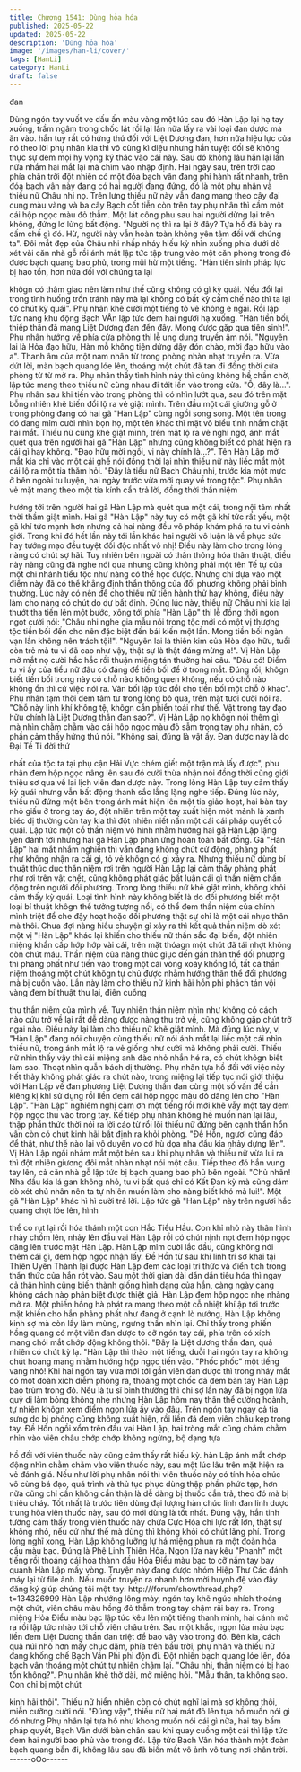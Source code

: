 ```yaml
---
title: Chương 1541: Dùng hỏa hóa
published: 2025-05-22
updated: 2025-05-22
description: 'Dùng hỏa hóa'
image: '/images/han-li/cover/'
tags: [HanLi]
category: HanLi
draft: false
---
```


đan

Dùng ngón tay vuốt ve dấu ấn màu vàng một lúc sau đó Hàn Lập
lại hạ tay xuống, trầm ngâm trong chốc lát rồi lại lần nữa lấy ra vài
loại đan dược mà ăn vào.
hắn tuy rất có hứng thú đối với Liệt Dương đan, hơn nữa hiệu lực
của nó theo lời phụ nhân kia thì vô cùng kì diệu nhưng hắn tuyệt
đối sẽ không thực sự đem mọi hy vọng ký thác vào cái này.
Sau đó không lâu hắn lại lần nữa nhắm hai mắt lại mà chìm vào
nhập định.
Hai ngày sau, trên trời cao phía chân trời đột nhiên có một đóa
bạch vân đang phi hành rất nhanh, trên đóa bạch vân này đang
có hai người đang đứng, đó là một phụ nhân và thiếu nữ Châu
nhi nọ.
Trên lưng thiếu nữ này vẫn đang mang theo cây đại cung màu
vàng và ba cây Bạch cốt tiễn còn trên tay phụ nhân thì cầm một
cái hộp ngọc màu đỏ thẫm.
Một lát công phu sau hai người dừng lại trên không, đứng lơ lửng
bất động.
"Người nọ thì ra lại ở đây? Tựa hồ đã bày ra cấm chế gì đó. Hừ,
người này vẫn hoàn toàn không yên tâm đối với chúng ta". Đôi
mắt đẹp của Châu nhi nhấp nháy hiếu kỳ nhìn xuống phía dưới
dò xét vài căn nhà gỗ rồi ánh mắt lập tức tập trung vào một căn
phòng trong đó được bạch quang bao phủ, trong mũi hừ một
tiếng.
"Hàn tiên sinh pháp lực bị hao tổn, hơn nữa đối với chúng ta lại

khôgn có thâm giao nên làm như thế cũng không có gì kỳ quái.
Nếu đổi lại trong tình huống trốn tránh này mà lại không có bất kỳ
cấm chế nào thì ta lại có chút kỳ quái". Phụ nhân khẽ cười một
tiếng tỏ vẻ không e ngại.
Rồi lập tức nàng khu động Bạch VÂn lập tức đem hai người hạ
xuống.
"Hàn tiền bối, thiếp thân đã mang Liệt Dương đan đến đây. Mong
được gặp qua tiên sinh!". Phụ nhân hướng về phía cửa phòng thi
lễ ung dung truyền âm nói.
"Nguyên lai là Hỏa đạo hữu, Hàn mỗ không tiện dứng dậy đón
chào, mời đạo hữu vào a". Thanh âm của một nam nhân từ trong
phòng nhàn nhạt truyền ra.
Vừa dứt lời, màn bạch quang lóe lên, thoáng một chút đã tan đi
đồng thời cửa phòng từ từ mở ra. Phụ nhân thấy tình hình này thì
cũng không hề chần chờ, lập tức mang theo thiếu nữ cùng nhau
đi tớit iến vào trong cửa.
"Ồ, đây là...". Phụ nhân sau khi tiến vào trong phòng thì có nhìn
lướt qua, sau đó trên mặt bỗng nhiên khẽ biến đổi lộ ra vẻ giật
mình.
Trên đầu một cái giường gỗ ở trong phòng đang có hai gã "Hàn
Lập" cùng ngồi song song. Một tên trong đó đang mỉm cười nhìn
bọn họ, một tên khác thì mặt vô biểu tình nhắm chặt hai mắt.
Thiếu nữ cũng khẽ giật mình, trên mặt lộ ra vẻ nghi ngờ, ánh mắt
quét qua trên người hai gã "Hàn Lập" nhưng cũng không biết có
phát hiện ra cái gì hay không.
"Đạo hữu mời ngồi, vị này chính là...?". Tên Hàn Lập mở mắt kia
chỉ vào một cái ghế nói đồng thời lại nhìn thiếu nữ này liếc mắt
một cái lộ ra một tia thăm hỏi.
"Đây là tiểu nữ Bạch Châu nhi, trước kia một mực ở bên ngoài tu
luyện, hai ngày trước vừa mới quay về trong tộc". Phụ nhân vẻ
mặt mang theo một tia kính cẩn trả lời, đồng thời thần niệm

hướng tới trên người hai gã Hàn Lập mà quét qua một cái, trong
nội tâm nhất thời thầm giật mình.
Hai gã "Hàn Lập" này tuy có một gã khí tức rất yếu, một gã khí
tức mạnh hơn nhưng cả hai nàng đều vô pháp khám phá ra tu vi
cảnh giới. Trong khi đó hết lần này tới lần khác hai người vô luận
là về phục sức hay tướng mạo đều tuyệt đối độc nhất vô nhị!
Điều này làm cho trong lòng nàng có chút sợ hãi.
Tuy nhiên bên ngoài có thần thông hóa thân thuật, điều này nàng
cũng đã nghe nói qua nhưng cũng không phải một tên Tế tự của
một chi nhánh tiểu tộc như nàng có thể học được. Nhưng chỉ dựa
vào một điểm này đã có thể khẳng định thần thông của đối
phương không phải bình thường. Lúc này có nên để cho thiếu nữ
tiến hành thử hay không, điều này làm cho nàng có chút do dự
bất định.
Đúng lúc này, thiếu nữ Châu nhi kia lại thướt tha tiến lên một
bước, xông tới phía "Hàn Lập" thi lễ đồng thời ngon ngọt cười nói:
"Châu nhi nghe gia mẫu nói trong tộc mới có một vị thượng tộc
tiền bối đến cho nên đặc biệt đến bái kiến một lần. Mong tiền bối
ngàn vạn lần không nên trách tội!".
"Nguyên lai là thiên kim của Hòa đạo hữu, tuổi còn trẻ mà tu vi đã
cao như vậy, thật sự là thật đáng mừng a!". Vị Hàn Lập mở mắt
nọ cười hắc hắc rồi thuận miệng tán thưởng hai câu.
"Đâu có! Điểm tu vi ấy của tiểu nữ đâu có đáng để tiền bối để ở
trong mắt. Đúng rồi, khôgn biết tiền bối trong này có chỗ nào
không quen không, nếu có chỗ nào không ổn thì cứ việc nói ra.
Vãn bối lập tức đổi cho tiền bối một chỗ ở khác". Phụ nhân tạm
thời đem tâm tư trong lòng bỏ qua, trên mặt tươi cười nói ra.
"Chỗ này linh khí không tệ, khôgn cần phiền toái như thế. Vật
trong tay đạo hữu chính là Liệt Dương thần đan sao?". Vị Hàn Lập
nọ khôgn nói thêm gì mà nhìn chằm chằm vào cái hộp ngọc màu
đỏ sẫm trong tay phụ nhân, có phần cảm thấy hứng thú nói.
"Không sai, đúng là vật ấy. Đan dược này là do Đại Tế Ti đời thứ

nhất của tộc ta tại phụ cận Hải Vực chém giết một trận mà lấy
được", phu nhân đem hộp ngọc nâng lên sau đó cười thừa nhận
nói đồng thời cũng giới thiệu sơ qua về lai lịch viên đan dược này.
Trong lòng Hàn Lập tuy cảm thấy kỳ quái nhưng vẫn bất động
thanh sắc lẳng lặng nghe tiếp. Đúng lúc này, thiếu nữ đứng một
bên trong ánh mắt hiện lên một tia giảo hoạt, hai bàn tay nhỏ giấu
ở trong tay áo, đột nhiên trên một tay xuất hiện một mảnh là xanh
biéc dị thường còn tay kia thì đột nhiên niết nấn một cái cái pháp
quyết cổ quái.
Lập tức một cỗ thần niệm vô hình nhằm hướng hai gã Hàn Lập
lặng yên đánh tới nhưng hai gã Hàn Lập phản ứng hoàn toàn bất
đồng.
Gã "Hàn Lập" hai mắt nhắm nghiền thì vẫn đang không chút cử
động, phảng phất như không nhận ra cái gì, tỏ vẻ khôgn có gì xảy
ra.
Nhưng thiếu nữ dùng bí thuật thúc dục thần niệm rơi trên người
Hàn Lập lại cảm thấy phảng phất như rơi trên vật chết, cũng
không phát giác bất luận cái gì thần niệm chấn động trên người
đối phương.
Trong lòng thiếu nữ khẽ giật mình, không khỏi cảm thấy kỳ quái.
Loại tình hình này không biết là do đối phương biết một loại bí
thuật khôgn thể tưởng tượng nổi, có thể đem thần niệm của chính
mình triệt để che đậy hoạt hoặc đối phương thật sự chỉ là một cái
nhục thân mà thôi.
Chưa đợi nàng hiểu chuyện gì xảy ra thì kết quả thần niệm dò xét
một vị "Hàn Lập" khác lại khiến cho thiếu nữ thần sắc đại biến,
đột nhiên miệng khẩn cấp hớp hớp vài cái, trên mặt thóagn một
chút đã tái nhợt không còn chút máu.
Thần niệm của nàng thúc giục đến gần thân thể đối phương thì
phảng phất như tiến vào trong một cái vòng xoáy khổng lồ, tất cả
thần niệm thoáng một chút khôgn tự chủ được nhằm hướng thân
thể đối phương mà bị cuốn vào. Lần này làm cho thiếu nữ kinh
hãi hồn phi phách tán vội vàng đem bí thuật thu lại, điên cuồng

thu thần niệm của mình về.
Tuy nhiên thần niệm nhìn như không có cách nào cứu trở về lại
rất dễ dàng được nàng thu trở về, cũng không gặp chút trở ngại
nào. Điều này lại làm cho thiếu nữ khẽ giật mình.
Mà đúng lúc này, vị "Hàn Lập" đang nói chuyện cùng thiếu nữ nói
ánh mắt lại liếc một cái nhìn thiếu nữ, trong ánh mắt lộ ra vẻ giống
như cười mà không phải cười.
Thiếu nữ nhìn thấy vậy thì cái miệng anh đào nhỏ nhắn hé ra, có
chút khôgn biết làm sao. Thoạt nhìn quẫn bách dị thường.
Phụ nhân tựa hồ đối với việc này hết thảy không phát giác ra chút
nào, trong miệng lại tiếp tục nói giới thiệu với Hàn Lập về đan
phương Liệt Dương thần đan cùng một số vấn đề cần kiêng kị khi
sử dụng rồi liền đem cái hộp ngọc màu đỏ dâng lên cho "Hàn
Lập".
"Hàn Lập" nghiêm nghị cảm ơn một tiếng rồi mới khẽ vẫy một tay
đem hộp ngọc thu vào trong tay.
Kế tiếp phụ nhân không hề muốn nán lại lâu, thập phần thức thời
nói ra lời cáo từ rồi lôi thiếu nữ đứng bên cạnh thần hồn vẫn còn
có chút kinh hãi bất định ra khỏi phòng.
"Đề Hồn, ngươi cũng đáo để thật, như thế nào lại vô duyên vo cớ
hù dọa nha đầu kia nhảy dựng lên". Vị Hàn Lập ngồi nhắm mắt
một bên sau khi phụ nhân và thiếu nữ vừa lui ra thì đột nhiên
giương đôi mắt nhàn nhạt nói một câu.
Tiếp theo đó hắn vung tay lên, cả căn nhà gỗ lập tức bị bạch
quang bao phủ bên ngoài.
"Chủ nhân! Nha đầu kia lá gan không nhỏ, tu vi bất quá chỉ có Kết
Đan kỳ mà cũng dám dò xét chủ nhân nên ta tự nhiên muốn làm
cho nàng biết khó mà lui!". Một gã "Hàn Lập" khác hì hì cười trả
lời.
Lập tức gã "Hàn Lập" này trên người hắc quang chợt lóe lên, hình

thể co rụt lại rồi hóa thánh một con Hắc Tiểu Hầu.
Con khỉ nhỏ này thân hình nhảy chồm lên, nhảy lên đầu vai Hàn
Lập rồi có chút nịnh nọt đem hộp ngọc dâng lên trước mặt Hàn
Lập. Hàn Lập mỉm cười lắc đầu, cũng không nói thêm cái gì, đem
hộp ngọc nhận lấy.
Đề Hồn từ sau khi linh trí sơ khai tại Thiên Uyên Thành lại được
Hàn Lập đem các loại tri thức và điển tịch trong thần thức của hắn
rót vào. Sau một thời gian dài dần dần tiêu hóa thì ngay cả thân
hình cũng biến thành giống hình dạng của hắn, càng ngày càng
không cách nào phân biệt được thiệt giả.
Hàn Lập đem hộp ngọc nhẹ nhàng mở ra. Một phiến hồng hà
phát ra mang theo một cỗ nhiệt khí ập tới trước mặt khiến cho
hắn phảng phất như đang ở cạnh lò nướng.
Hàn Lập không kinh sợ mà còn lấy làm mừng, ngưng thần nhìn
lại. Chỉ thấy trong phiến hồng quang có một viên đan dược to cỡ
ngón tay cái, phía trên có xích mang chói mắt chớp động không
thôi.
"Đây là Liệt dương thần đan, quả nhiên có chút kỳ lạ. "Hàn Lập thì
thào một tiếng, duỗi hai ngón tay ra không chút hoang mang
nhằm hướng hộp ngọc tiến vào.
"Phốc phốc" một tiếng vang nhỏ!
Khi hai ngón tay vừa mới tới gần viên đan dược thì trong nháy
mắt có một đoàn xích diễm phóng ra, thoáng một chốc đã đem
bàn tay Hàn Lập bao trùm trong đó.
Nếu là tu sĩ bình thường thì chỉ sợ lần này đã bị ngọn lửa quỷ dị
làm bỏng không nhẹ nhưng Hàn Lập hôm nay thân thể cường
hoành, tự nhiên khôgn xem điểm ngọn lửa ấy vào đâu. Trên ngón
tay ngay cả tia sưng do bị phỏng cũng không xuất hiện, rồi liền đã
đem viên châu kẹp trong tay.
Đề Hồn ngồi xổm trên đầu vai Hàn Lập, hai tròng mắt cũng chằm
chằm nhìn vào viên châu chớp chớp không ngừng, bộ dạng tựa

hồ đối với viên thuốc này cũng cảm thấy rất hiếu kỳ.
hàn Lập ánh mắt chớp động nhìn chằm chằm vào viên thuốc này,
sau một lúc lâu trên mặt hiện ra vẻ đánh giá. Nếu như lời phụ
nhân nói thì viên thuốc này có tính hỏa chúc vô cùng bá đạo, quá
trình và thủ tục phục dùng thập phần phức tạp, hơn nữa cũng chỉ
cần không cẩn thận là dễ dàng bị thuốc cắn trả, theo đó mà bị
thiêu cháy.
Tốt nhất là trước tiên dùng đại lượng hàn chúc linh đan linh dược
trung hòa viên thuốc này, sau đó mới dùng là tốt nhất. Đúng vậy,
hắn tinh tường cảm thấy trong viên thuốc này chứa Cực Hỏa chi
lực rất lớn, thật sự không nhỏ, nếu cứ như thế mà dùng thì không
khỏi có chút lãng phí.
Trong lòng nghĩ xong, Hàn Lập không lưỡng lự há miệng phun ra
một đoàn hỏa cầu màu bạc. Đúng là Phệ Linh Thiên Hỏa.
Ngọn lửa này kêu "Phanh" một tiếng rồi thoáng cái hóa thành đầu
Hỏa Điểu màu bạc to cỡ nắm tay bay quanh Hàn Lập mấy vòng.
Truyện này đang được nhóm Hiệp Thư Các đánh máy lại từ file
ảnh. Nếu muốn truyện ra nhanh hơn mời huynh đệ vào đây đăng
ký giúp chúng tôi một tay: http:///forum/showthread.php?
t=134326999
Hàn Lập nhướng lông mày, ngón tay khẽ ngúc nhích thoáng một
chút, viên châu màu hồng đỏ thẫm trong tay chậm rãi bay ra.
Trong miệng Hỏa Điểu màu bạc lập tức kêu lên một tiếng thanh
minh, hai cánh mở ra rồi lập tức nhào tới chỗ viên châu trên.
Sau một khắc, ngọn lửa màu bạc liền đem Liệt Dương thần đan
triệt để bao vây vào trong đó.
Bên kia, cách quả núi nhỏ hơn mấy chục dặm, phía trên bầu trời,
phụ nhân và thiếu nữ đang khống chế Bạch Vân Phi phi độn đi.
Đột nhiên bạch quang lóe lên, đóa bạch vân thoáng một chút tự
nhiên chậm lại.
"Châu nhi, thần niệm có bị hao tổn không?". Phụ nhân khẽ thở
dài, mở miệng hỏi. "Mẫu thân, ta không sao. Con chỉ bị một chút

kinh hãi thôi". Thiếu nữ hiển nhiên còn có chút nghĩ lại mà sợ
không thôi, miễn cưỡng cười nói.
"Đúng vậy", thiếu nữ hai mát đỏ lên tựa hồ muốn nói gì đó nhưng
Phụ nhân lại tựa hồ như khong muốn nói cái gì nữa, hai tay bấm
pháp quyết, Bạch Vân dưới bàn chân sau khi quay cuồng một cái
thì lập tức đem hai người bao phủ vào trong đó.
Lập tức Bạch Vân hóa thành một đoàn bạch quang bắn đi, không
lâu sau đã biến mất vô ảnh vô tung nơi chân trời.
------oOo------
